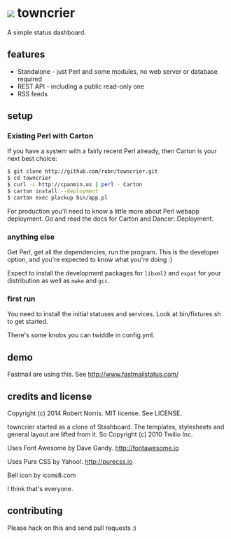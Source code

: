 # ![](https://raw.githubusercontent.com/robn/towncrier/master/public/images/bell/bell-48.png) towncrier

A simple status dashboard.

## features

- Standalone - just Perl and some modules, no web server or database required
- REST API - including a public read-only one
- RSS feeds

## setup

### Existing Perl with Carton

If you have a system with a fairly recent Perl already, then Carton is your
next best choice:

```bash
$ git clone http://github.com/robn/towncrier.git
$ cd towncrier
$ curl -L http://cpanmin.us | perl - Carton
$ carton install --deployment
$ carton exec plackup bin/app.pl
```
For production you'll need to know a little more about Perl webapp deployment.
Go and read the docs for Carton and Dancer::Deployment.

### anything else

Get Perl, get all the dependencies, run the program. This is the developer
option, and you're expected to know what you're doing :)

Expect to install the development packages for `libxml2` and `expat` for your
distribution as well as `make` and `gcc`.

### first run

You need to install the initial statuses and services. Look at bin/fixtures.sh
to get started.

There's some knobs you can twiddle in config.yml.

## demo

Fastmail are using this. See http://www.fastmailstatus.com/

## credits and license

Copyright (c) 2014 Robert Norris. MIT license. See LICENSE.

towncrier started as a clone of Stashboard. The templates, stylesheets and
general layout are lifted from it. So Copyright (c) 2010 Twilio Inc.

Uses Font Awesome by Dave Gandy. http://fontawesome.io

Uses Pure CSS by Yahoo!. http://purecss.io

Bell icon by icons8.com

I think that's everyone.

## contributing

Please hack on this and send pull requests :)

